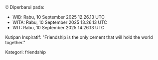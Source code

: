 ⏰ Diperbarui pada:
- WIB: Rabu, 10 September 2025 12.26.13 UTC
- WITA: Rabu, 10 September 2025 13.26.13 UTC
- WIT: Rabu, 10 September 2025 14.26.13 UTC

Kutipan Inspiratif:
"Friendship is the only cement that will hold the world together."


Kategori: friendship


